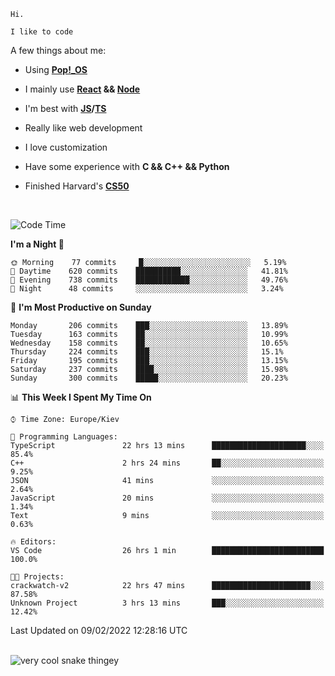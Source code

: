 ```
Hi.

I like to code
```

A few things about me:

-   Using **[Pop!\_OS](https://pop.system76.com/)**

-   I mainly use **[React](https://reactjs.org/) && [Node](https://nodejs.org/en/)**

-   I'm best with **[JS](https://www.javascript.com/)/[TS](https://www.typescriptlang.org/)**

-   Really like web development

-   I love customization

-   Have some experience with **C && C++ && Python**

-   Finished Harvard's **[CS50](https://cs50.harvard.edu)**

<br>

<!--START_SECTION:waka-->
![Code Time](http://img.shields.io/badge/Code%20Time-328%20hrs%2028%20mins-blue)

**I'm a Night 🦉** 

```text
🌞 Morning    77 commits     █░░░░░░░░░░░░░░░░░░░░░░░░   5.19% 
🌆 Daytime    620 commits    ██████████░░░░░░░░░░░░░░░   41.81% 
🌃 Evening    738 commits    ████████████░░░░░░░░░░░░░   49.76% 
🌙 Night      48 commits     ░░░░░░░░░░░░░░░░░░░░░░░░░   3.24%

```
📅 **I'm Most Productive on Sunday** 

```text
Monday       206 commits    ███░░░░░░░░░░░░░░░░░░░░░░   13.89% 
Tuesday      163 commits    ██░░░░░░░░░░░░░░░░░░░░░░░   10.99% 
Wednesday    158 commits    ██░░░░░░░░░░░░░░░░░░░░░░░   10.65% 
Thursday     224 commits    ███░░░░░░░░░░░░░░░░░░░░░░   15.1% 
Friday       195 commits    ███░░░░░░░░░░░░░░░░░░░░░░   13.15% 
Saturday     237 commits    ████░░░░░░░░░░░░░░░░░░░░░   15.98% 
Sunday       300 commits    █████░░░░░░░░░░░░░░░░░░░░   20.23%

```


📊 **This Week I Spent My Time On** 

```text
⌚︎ Time Zone: Europe/Kiev

💬 Programming Languages: 
TypeScript               22 hrs 13 mins      █████████████████████░░░░   85.4% 
C++                      2 hrs 24 mins       ██░░░░░░░░░░░░░░░░░░░░░░░   9.25% 
JSON                     41 mins             ░░░░░░░░░░░░░░░░░░░░░░░░░   2.64% 
JavaScript               20 mins             ░░░░░░░░░░░░░░░░░░░░░░░░░   1.34% 
Text                     9 mins              ░░░░░░░░░░░░░░░░░░░░░░░░░   0.63%

🔥 Editors: 
VS Code                  26 hrs 1 min        █████████████████████████   100.0%

🐱‍💻 Projects: 
crackwatch-v2            22 hrs 47 mins      ██████████████████████░░░   87.58% 
Unknown Project          3 hrs 13 mins       ███░░░░░░░░░░░░░░░░░░░░░░   12.42%

```


 Last Updated on 09/02/2022 12:28:16 UTC
<!--END_SECTION:waka-->

<br>

<img title="" src="https://raw.githubusercontent.com/Trunkelis/Trunkelis/output/github-contribution-grid-snake.svg" alt="very cool snake thingey" data-align="left">
